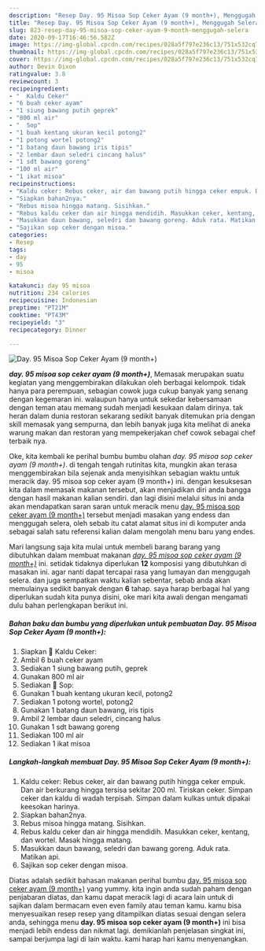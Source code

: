 ```yaml
---
description: "Resep Day. 95 Misoa Sop Ceker Ayam (9 month+), Menggugah Selera"
title: "Resep Day. 95 Misoa Sop Ceker Ayam (9 month+), Menggugah Selera"
slug: 823-resep-day-95-misoa-sop-ceker-ayam-9-month-menggugah-selera
date: 2020-09-17T16:46:56.582Z
image: https://img-global.cpcdn.com/recipes/028a5f797e236c13/751x532cq70/day-95-misoa-sop-ceker-ayam-9-month-foto-resep-utama.jpg
thumbnail: https://img-global.cpcdn.com/recipes/028a5f797e236c13/751x532cq70/day-95-misoa-sop-ceker-ayam-9-month-foto-resep-utama.jpg
cover: https://img-global.cpcdn.com/recipes/028a5f797e236c13/751x532cq70/day-95-misoa-sop-ceker-ayam-9-month-foto-resep-utama.jpg
author: Devin Dixon
ratingvalue: 3.8
reviewcount: 3
recipeingredient:
- "  Kaldu Ceker"
- "6 buah ceker ayam"
- "1 siung bawang putih geprek"
- "800 ml air"
- "  Sop"
- "1 buah kentang ukuran kecil potong2"
- "1 potong wortel potong2"
- "1 batang daun bawang iris tipis"
- "2 lembar daun seledri cincang halus"
- "1 sdt bawang goreng"
- "100 ml air"
- "1 ikat misoa"
recipeinstructions:
- "Kaldu ceker: Rebus ceker, air dan bawang putih hingga ceker empuk. Dan air berkurang hingga tersisa sekitar 200 ml. Tiriskan ceker. Simpan ceker dan kaldu di wadah terpisah. Simpan dalam kulkas untuk dipakai keesokan harinya."
- "Siapkan bahan2nya."
- "Rebus misoa hingga matang. Sisihkan."
- "Rebus kaldu ceker dan air hingga mendidih. Masukkan ceker, kentang, dan wortel. Masak hingga matang."
- "Masukkan daun bawang, seledri dan bawang goreng. Aduk rata. Matikan api."
- "Sajikan sop ceker dengan misoa."
categories:
- Resep
tags:
- day
- 95
- misoa

katakunci: day 95 misoa 
nutrition: 234 calories
recipecuisine: Indonesian
preptime: "PT21M"
cooktime: "PT43M"
recipeyield: "3"
recipecategory: Dinner

---
```



![Day. 95 Misoa Sop Ceker Ayam (9 month+)](https://img-global.cpcdn.com/recipes/028a5f797e236c13/751x532cq70/day-95-misoa-sop-ceker-ayam-9-month-foto-resep-utama.jpg)

<b><i>day. 95 misoa sop ceker ayam (9 month+)</i></b>, Memasak merupakan suatu kegiatan yang menggembirakan dilakukan oleh berbagai kelompok. tidak hanya para perempuan, sebagian cowok juga cukup banyak yang senang dengan kegemaran ini. walaupun hanya untuk sekedar kebersamaan dengan teman atau memang sudah menjadi kesukaan dalam dirinya. tak heran dalam dunia restoran sekarang sedikit banyak ditemukan pria dengan skill memasak yang sempurna, dan lebih banyak juga kita melihat di aneka warung makan dan restoran yang mempekerjakan chef cowok sebagai chef terbaik nya.



Oke, kita kembali ke perihal bumbu bumbu olahan <i>day. 95 misoa sop ceker ayam (9 month+)</i>. di tengah tengah rutinitas kita, mungkin akan terasa menggembirakan bila sejenak anda menyisihkan sebagian waktu untuk meracik day. 95 misoa sop ceker ayam (9 month+) ini. dengan kesuksesan kita dalam memasak makanan tersebut, akan menjadikan diri anda bangga dengan hasil makanan kalian sendiri. dan lagi disini melalui situs ini anda akan mendapatkan saran saran untuk meracik menu <u>day. 95 misoa sop ceker ayam (9 month+)</u> tersebut menjadi masakan yang endess dan menggugah selera, oleh sebab itu catat alamat situs ini di komputer anda sebagai salah satu referensi kalian dalam mengolah menu baru yang endes.


Mari langsung saja kita mulai untuk membeli barang barang yang dibutuhkan dalam membuat makanan <u><i>day. 95 misoa sop ceker ayam (9 month+)</i></u> ini. setidak tidaknya diperlukan <b>12</b> komposisi yang dibutuhkan di masakan ini. agar nanti dapat tercapai rasa yang lumayan dan menggugah selera. dan juga sempatkan waktu kalian sebentar, sebab anda akan memulainya sedikit banyak dengan <b>6</b> tahap. saya harap berbagai hal yang diperlukan sudah kita punya disini, oke mari kita awali dengan mengamati dulu bahan perlengkapan berikut ini.

<!--inarticleads1-->

##### Bahan baku dan bumbu yang diperlukan untuk pembuatan Day. 95 Misoa Sop Ceker Ayam (9 month+):

1. Siapkan  🍜 Kaldu Ceker:
1. Ambil 6 buah ceker ayam
1. Sediakan 1 siung bawang putih, geprek
1. Gunakan 800 ml air
1. Sediakan  🍜 Sop:
1. Gunakan 1 buah kentang ukuran kecil, potong2
1. Sediakan 1 potong wortel, potong2
1. Gunakan 1 batang daun bawang, iris tipis
1. Ambil 2 lembar daun seledri, cincang halus
1. Gunakan 1 sdt bawang goreng
1. Sediakan 100 ml air
1. Sediakan 1 ikat misoa




<!--inarticleads2-->

##### Langkah-langkah membuat Day. 95 Misoa Sop Ceker Ayam (9 month+):

1. Kaldu ceker: Rebus ceker, air dan bawang putih hingga ceker empuk. Dan air berkurang hingga tersisa sekitar 200 ml. Tiriskan ceker. Simpan ceker dan kaldu di wadah terpisah. Simpan dalam kulkas untuk dipakai keesokan harinya.
1. Siapkan bahan2nya.
1. Rebus misoa hingga matang. Sisihkan.
1. Rebus kaldu ceker dan air hingga mendidih. Masukkan ceker, kentang, dan wortel. Masak hingga matang.
1. Masukkan daun bawang, seledri dan bawang goreng. Aduk rata. Matikan api.
1. Sajikan sop ceker dengan misoa.




Diatas adalah sedikit bahasan makanan perihal bumbu <u>day. 95 misoa sop ceker ayam (9 month+)</u> yang yummy. kita ingin anda sudah paham dengan penjabaran diatas, dan kamu dapat meracik lagi di acara lain untuk di sajikan dalam bermacam even even family atau teman kamu. kamu bisa menyesuaikan resep resep yang ditampilkan diatas sesuai dengan selera anda, sehingga menu <b>day. 95 misoa sop ceker ayam (9 month+)</b> ini bisa menjadi lebih endess dan nikmat lagi. demikianlah penjelasan singkat ini, sampai berjumpa lagi di lain waktu. kami harap hari kamu menyenangkan.
